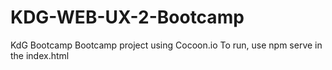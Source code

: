 # KDG-WEB-UX-2-Bootcamp
KdG Bootcamp
Bootcamp project using Cocoon.io
To run, use npm serve in the index.html
